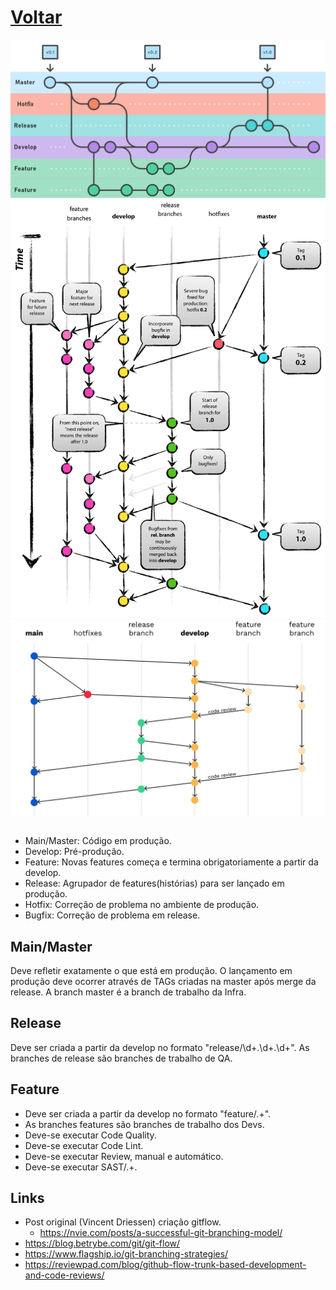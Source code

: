 <style>
o { color: Orange }
</style>
# <o>[Voltar](../README.md)

![GitFlow](img/gitflow.png)
![GitFlow](img/gitflow2.png)
<img src="img/gitflow3.svg" style="background-color: #fff;" />

## 
 - Main/Master: Código em produção.
 - Develop: Pré-produção.
 - Feature: Novas features começa e termina obrigatoriamente a partir da develop.
 - Release: Agrupador de features(histórias) para ser lançado em produção.
 - Hotfix: Correção de problema no ambiente de produção.
 - Bugfix: Correção de problema em release.


## Main/Master
Deve refletir exatamente o que está em produção. 
O lançamento em produção deve ocorrer através de TAGs criadas na master após merge da release.
A branch master é a branch de trabalho da Infra.

## Release
Deve ser criada a partir da develop no formato "release/\d+\.\d+.\d+".
As branches de release são branches de trabalho de QA.

## Feature
- Deve ser criada a partir da develop no formato "feature/.+".
- As branches features são branches de trabalho dos Devs.
- Deve-se executar Code Quality.
- Deve-se executar Code Lint.
- Deve-se executar Review, manual e automático.
- Deve-se executar SAST/.+.

## Links
- Post original (Vincent Driessen) criação gitflow.
  - https://nvie.com/posts/a-successful-git-branching-model/
- https://blog.betrybe.com/git/git-flow/
- https://www.flagship.io/git-branching-strategies/
- https://reviewpad.com/blog/github-flow-trunk-based-development-and-code-reviews/

